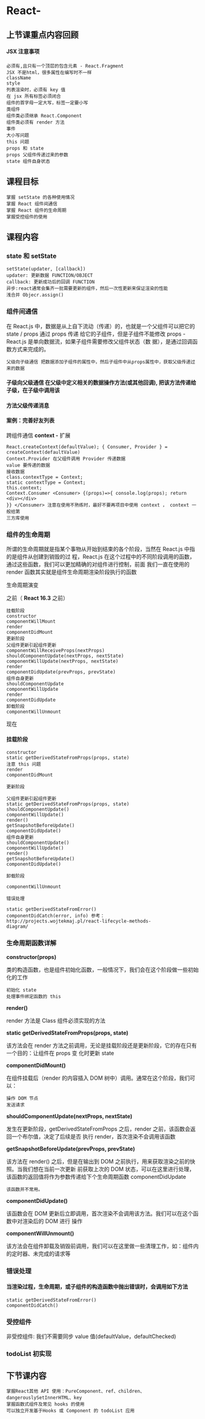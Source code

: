 # React-

## 上节课重点内容回顾

#### JSX 注意事项

```
必须有,且只有一个顶层的包含元素 - React.Fragment
JSX 不是html，很多属性在编写时不一样
className
style
列表渲染时，必须有 key 值
在 jsx 所有标签必须闭合
组件的首字母一定大写，标签一定要小写
类组件
组件类必须继承 React.Component
组件类必须有 render 方法
事件
大小写问题
this 问题
props 和 state
props 父组件传递过来的参数
state 组件自身状态
```
## 课程目标

```
掌握 setState 的各种使用情况
掌握 React 组件间通信
掌握 React 组件的生命周期
掌握受控组件的使用
```
## 课程内容

### state 和 setState

```
setState(updater, [callback])
updater: 更新数据 FUNCTION/OBJECT
callback: 更新成功后的回调 FUNCTION
异步:react通常会集齐一批需要更新的组件，然后一次性更新来保证渲染的性能
浅合并 Objecr.assign()
```
### 组件间通信

在 React.js 中，数据是从上自下流动（传递）的，也就是一个父组件可以把它的 state / props 通过 props 传递
给它的子组件，但是子组件不能修改 props - React.js 是单向数据流，如果子组件需要修改父组件状态（数
据），是通过回调函数方式来完成的。

```
父级向子级通信 把数据添加子组件的属性中，然后子组件中从props属性中，获取父级传递过来的数据
```

#### 子级向父级通信 在父级中定义相关的数据操作方法(或其他回调), 把该方法传递给子级，在子级中调用该

#### 方法父级传递消息

#### 案例：完善好友列表

跨组件通信 **context -** 扩展

```
React.createContext(defaultValue); { Consumer, Provider } = createContext(defaultValue)
Context.Provider 在父组件调用 Provider 传递数据
value 要传递的数据
接收数据
class.contextType = Context;
static contextType = Context;
this.context;
Context.Consumer <Consumer> {(props)=>{ console.log(props); return <div></div>
}} </Consumer> 注意在使用不熟练时，最好不要再项目中使用 context ， context 一般给第
三方库使用
```
### 组件的生命周期

所谓的生命周期就是指某个事物从开始到结束的各个阶段，当然在 React.js 中指的是组件从创建到销毁的过
程，React.js 在这个过程中的不同阶段调用的函数，通过这些函数，我们可以更加精确的对组件进行控制，前面
我们一直在使用的 render 函数其实就是组件生命周期渲染阶段执行的函数

生命周期演变

之前（ **React 16.3** 之前）

```
挂载阶段
constructor
componentWillMount
render
componentDidMount
更新阶段
父组件更新引起组件更新
componentWillReceiveProps(nextProps)
shouldComponentUpdate(nextProps, nextState)
componentWillUpdate(nextProps, nextState)
render
componentDidUpdate(prevProps, prevState)
组件自身更新
shouldComponentUpdate
componentWillUpdate
render
componentDidUpdate
卸载阶段
componentWillUnmount
```
现在


#### 挂载阶段

```
constructor
static getDerivedStateFromProps(props, state)
注意 this 问题
render
componentDidMount
```
```
更新阶段
```
```
父组件更新引起组件更新
static getDerivedStateFromProps(props, state)
shouldComponentUpdate()
componentWillUpdate()
render()
getSnapshotBeforeUpdate()
componentDidUpdate()
组件自身更新
shouldComponentUpdate()
componentWillUpdate()
render()
getSnapshotBeforeUpdate()
componentDidUpdate()
```
```
卸载阶段
```
```
componentWillUnmount
```
```
错误处理
```
```
static getDerivedStateFromError()
componentDidCatch(error, info) 参考：http://projects.wojtekmaj.pl/react-lifecycle-methods-
diagram/
```
### 生命周期函数详解

**constructor(props)**

类的构造函数，也是组件初始化函数，一般情况下，我们会在这个阶段做一些初始化的工作

```
初始化 state
处理事件绑定函数的 this
```
**render()**

render 方法是 Class 组件必须实现的方法

**static getDerivedStateFromProps(props, state)**


该方法会在 render 方法之前调用，无论是挂载阶段还是更新阶段，它的存在只有一个目的：让组件在 props 变
化时更新 state

**componentDidMount()**

在组件挂载后（render 的内容插入 DOM 树中）调用。通常在这个阶段，我们可以：

```
操作 DOM 节点
发送请求
```
**shouldComponentUpdate(nextProps, nextState)**

发生在更新阶段，getDerivedStateFromProps 之后，render 之前，该函数会返回一个布尔值，决定了后续是否
执行 render，首次渲染不会调用该函数

**getSnapshotBeforeUpdate(prevProps, prevState)**

该方法在 render() 之后，但是在输出到 DOM 之前执行，用来获取渲染之前的快照。当我们想在当前一次更新
前获取上次的 DOM 状态，可以在这里进行处理，该函数的返回值将作为参数传递给下个生命周期函数
componentDidUpdate

```
该函数并不常用。
```
**componentDidUpdate()**

该函数会在 DOM 更新后立即调用，首次渲染不会调用该方法。我们可以在这个函数中对渲染后的 DOM 进行
操作

**componentWillUnmount()**

该方法会在组件卸载及销毁前调用，我们可以在这里做一些清理工作，如：组件内的定时器、未完成的请求等

### 错误处理

#### 当渲染过程，生命周期，或子组件的构造函数中抛出错误时，会调用如下方法

```
static getDerivedStateFromError()
componentDidCatch()
```
### 受控组件

非受控组件: 我们不需要同步 value 值(defaultValue，defaultChecked)

### todoList 初实现

## 下节课内容

```
掌握React其他 API 使用：PureComponent、ref、children、dangerouslySetInnerHTML、key
掌握函数式组件及常见 hooks 的使用
可以独立开发基于Hooks 或 Component 的 todoList 应用
```